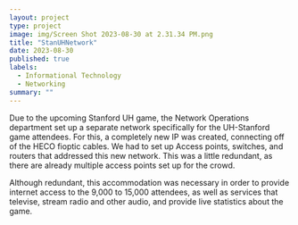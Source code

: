 ```yaml
---
layout: project
type: project
image: img/Screen Shot 2023-08-30 at 2.31.34 PM.png
title: "StanUHNetwork"
date: 2023-08-30
published: true
labels:
  - Informational Technology
  - Networking
summary: ""
---
```

Due to the upcoming Stanford UH game, the Network Operations department set up a separate network specifically for the UH-Stanford game attendees. For this, a completely new IP was created, connecting off of the HECO fioptic cables. We had to set up Access points, switches, and routers that addressed this new network. This was a little redundant, as there are already multiple access points set up for the crowd. 

Although redundant, this accommodation was necessary in order to provide internet access to the 9,000 to 15,000 attendees, as well as services that televise, stream radio and other audio, and provide live statistics about the game. 
